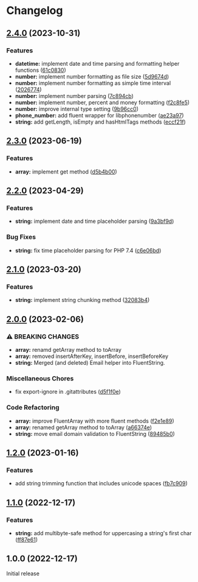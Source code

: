 # Changelog

## [2.4.0](https://github.com/DataLinx/php-utils/compare/v2.3.0...v2.4.0) (2023-10-31)


### Features

* **datetime:** implement date and time parsing and formatting helper functions ([61c0830](https://github.com/DataLinx/php-utils/commit/61c083012deae7079659fccec80b68ca14776afc))
* **number:** implement number formatting as file size ([5d9674d](https://github.com/DataLinx/php-utils/commit/5d9674dffe7adccb88883f0fcd964266d4e18dba))
* **number:** implement number formatting as simple time interval ([2026774](https://github.com/DataLinx/php-utils/commit/20267741d2d195771c4cbaf60616238fc771b4c8))
* **number:** implement number parsing ([7c894cb](https://github.com/DataLinx/php-utils/commit/7c894cb70dc4d9a56bc45d5ad6b7035fee763f22))
* **number:** implement number, percent and money formatting ([f2c8fe5](https://github.com/DataLinx/php-utils/commit/f2c8fe558d28c807bf42495ab1bb8ed70b0c5524))
* **number:** improve internal type setting ([9b96cc0](https://github.com/DataLinx/php-utils/commit/9b96cc0962e407108b2c0766731ef51d96d4b344))
* **phone_number:** add fluent wrapper for libphonenumber ([ae23a97](https://github.com/DataLinx/php-utils/commit/ae23a9759769c6cc27d21c9a5348beab54acd4c8))
* **string:** add getLength, isEmpty and hasHtmlTags methods ([eccf21f](https://github.com/DataLinx/php-utils/commit/eccf21fd656abbf41fa22230ba1b4ede5728504c))

## [2.3.0](https://github.com/DataLinx/php-utils/compare/v2.2.0...v2.3.0) (2023-06-19)


### Features

* **array:** implement get method ([d5b4b00](https://github.com/DataLinx/php-utils/commit/d5b4b00b7290fc67e15ed5fae4a69d186e6582bc))

## [2.2.0](https://github.com/DataLinx/php-utils/compare/v2.1.0...v2.2.0) (2023-04-29)


### Features

* **string:** implement date and time placeholder parsing ([9a3bf9d](https://github.com/DataLinx/php-utils/commit/9a3bf9dcdc2d84a2e11341a9c7bf23a80b9507f1))


### Bug Fixes

* **string:** fix time placeholder parsing for PHP 7.4 ([c6e06bd](https://github.com/DataLinx/php-utils/commit/c6e06bd216ece2f76921a546edbbe3a7bea83745))

## [2.1.0](https://github.com/DataLinx/php-utils/compare/v2.0.0...v2.1.0) (2023-03-20)


### Features

* **string:** implement string chunking method ([32083b4](https://github.com/DataLinx/php-utils/commit/32083b45a524c915f8a59f679544c420bcbfd49c))

## [2.0.0](https://github.com/DataLinx/php-utils/compare/v1.2.0...v2.0.0) (2023-02-06)


### ⚠ BREAKING CHANGES

* **array:** renamd getArray method to toArray
* **array:** removed insertAfterKey, insertBefore, insertBeforeKey
* **string:** Merged (and deleted) Email helper into FluentString.

### Miscellaneous Chores

* fix export-ignore in .gitattributes ([d5f1f0e](https://github.com/DataLinx/php-utils/commit/d5f1f0e0cfa02cfe6d042b8003c083b6903b58fe))


### Code Refactoring

* **array:** improve FluentArray with more fluent methods ([f2e1e89](https://github.com/DataLinx/php-utils/commit/f2e1e8924a626978c5e7f84797e9c642860f4565))
* **array:** renamed getArray method to toArray ([a66374e](https://github.com/DataLinx/php-utils/commit/a66374e30c64bb959a63d18159dc4f186948c7aa))
* **string:** move email domain validation to FluentString ([89485b0](https://github.com/DataLinx/php-utils/commit/89485b037367686f6086c7ecff1abb75f592999d))

## [1.2.0](https://github.com/DataLinx/php-utils/compare/v1.1.0...v1.2.0) (2023-01-16)


### Features

* add string trimming function that includes unicode spaces ([fb7c909](https://github.com/DataLinx/php-utils/commit/fb7c90952f5e56055ec74272699f1456cbf35998))

## [1.1.0](https://github.com/DataLinx/php-utils/compare/v1.0.0...v1.1.0) (2022-12-17)


### Features

* **string:** add multibyte-safe method for uppercasing a string's first char ([ff87e61](https://github.com/DataLinx/php-utils/commit/ff87e61a88127edde2af2aff42eecc3b521d0f84))

## 1.0.0 (2022-12-17)

Initial release
